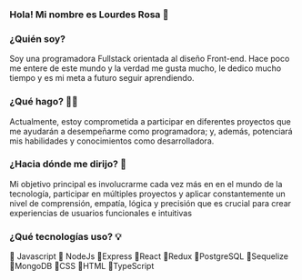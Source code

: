 ### Hola! Mi nombre es Lourdes Rosa 👋


### ¿Quién soy?  
Soy una programadora Fullstack orientada al diseño Front-end.
Hace poco me entere de este mundo y la verdad me gusta mucho, le dedico mucho tiempo y es mi meta a futuro seguir aprendiendo.



### ¿Qué hago? 👩‍💻
Actualmente, estoy comprometida a participar en diferentes proyectos que me ayudarán a desempeñarme como programadora; y, además, potenciará mis habilidades y conocimientos como desarrolladora.



### ¿Hacia dónde me dirijo? 🚀
Mi objetivo principal es involucrarme cada vez más en en el mundo de la tecnología, participar en múltiples proyectos y aplicar constantemente un nivel de comprensión, empatía, lógica y precisión que es crucial para crear experiencias de usuarios funcionales e intuitivas


### ¿Qué tecnologías uso? 💡
🔹 Javascript 
🔹 NodeJs 
🔹Express 
🔹React 
🔹Redux 
🔹PostgreSQL 
🔹Sequelize 
🔹MongoDB 
🔹CSS 
🔹HTML 
🔹TypeScript


<!--
**LourdesRosa1/LourdesRosa1** is a ✨ _special_ ✨ repository because its `README.md` (this file) appears on your GitHub profile.

Here are some ideas to get you started:

- 🔭 I’m currently working on ...
- 🌱 I’m currently learning ...
- 👯 I’m looking to collaborate on ...
- 🤔 I’m looking for help with ...
- 💬 Ask me about ...
- 📫 How to reach me: ...
- 😄 Pronouns: ...
- ⚡ Fun fact: ...
-->
